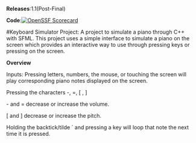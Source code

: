 **Releases**:1.1(Post-Final)

**Code**:[![OpenSSF Scorecard](https://api.scorecard.dev/projects/github.com/Varynx/KeyboardProject/badge)](https://scorecard.dev/viewer/?uri=github.com/Varynx/KeyboardProject)

#Keyboard Simulator Project: A project to simulate a piano through C++ with SFML. This project uses a simple interface to simulate a piano on the screen which provides an interactive way to use through pressing keys or pressing on the screen.

**Overview**

Inputs:
Pressing letters, numbers, the mouse, or touching the screen will play corresponding piano notes displayed on the screen.

Pressing the characters -, =, [ , ]

  \- and = decrease or increase the volume.

  [ and ] decrease or increase the pitch.

Holding the backtick/tilde ` and pressing a key will loop that note the next time it is pressed.

